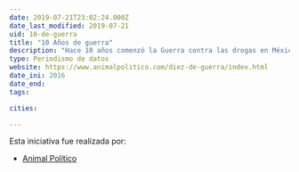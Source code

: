 ```yaml
---
date: 2019-07-21T23:02:24.000Z
date_last_modified: 2019-07-21
uid: 10-de-guerra
title: "10 Años de guerra"
description: "Hace 10 años comenzó la Guerra contra las drogas en México. Animal Político explica qué ha pasado  y esto cómo ha cambiado, afectado e impactado al país."
type: Periodismo de datos
website: https://www.animalpolitico.com/diez-de-guerra/index.html
date_ini: 2016
date_end: 
tags:

cities: 

---
```


Esta iniciativa fue realizada por:

- [Animal Político](/i/animal-politico.html)
